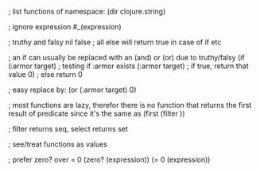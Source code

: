 ; list functions of namespace:
(dir clojure.string)

; ignore expression
#_(expression)

; truthy and falsy
nil
false
; all else will return true in case of if etc

; an if can usually be replaced with an (and) or (or) due to truthy/falsy
(if (:armor target) ; testing if :armor exists
    (:armor target) ; if true, return that value
    0) ; else return 0

; easy replace by:
(or (:armor target) 0)

; most functions are lazy, therefor there is no function that returns the first result of predicate since it's the same as (first (filter ))

; filter returns seq, select returns set

; see/treat functions as values

; prefer zero? over = 0
(zero? (expression))
(= 0 (expression))
